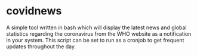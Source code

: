 # covidnews
A simple tool written in bash which will display the latest news and global statistics regarding the coronavirus from the WHO website as a notification in your system. This script can be set to run as a cronjob to get frequent updates throughout the day.

